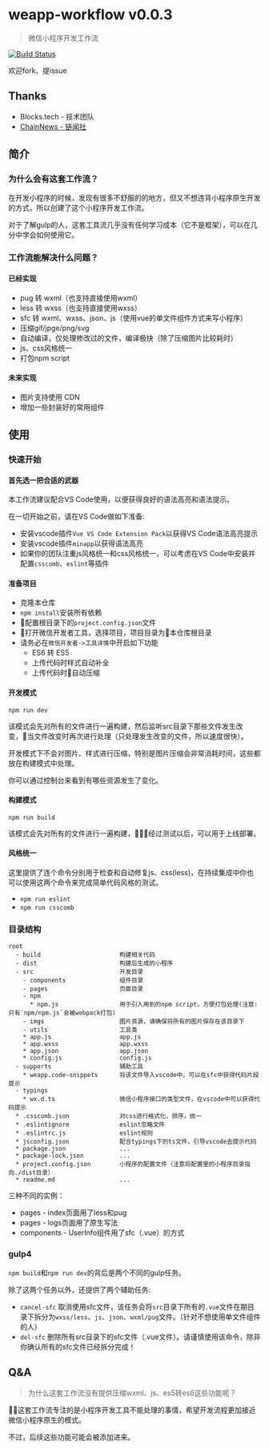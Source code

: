 # weapp-workflow v0.0.3

> 微信小程序开发工作流

[![Build Status](https://www.travis-ci.org/loveonelong/weapp-workflow.svg?branch=master)](https://www.travis-ci.org/loveonelong/weapp-workflow)

欢迎fork、提issue

## Thanks

* Blocks.tech - 技术团队
* [ChainNews - 链闻社](https://www.chainnews.com/)

## 简介

### 为什么会有这套工作流？

在开发小程序的时候，发现有很多不舒服的的地方，但又不想违背小程序原生开发的方式，所以创建了这个小程序开发工作流。

对于了解gulp的人，这套工具流几乎没有任何学习成本（它不是框架），可以在几分中学会如何使用它。

### 工作流能解决什么问题？

#### 已经实现

* pug 转 wxml（也支持直接使用wxml）
* less 转 wxss（也支持直接使用wxss）
* sfc 转 wxml、wxss、json、js（使用vue的单文件组件方式来写小程序）
* 压缩gif/jpge/png/svg
* 自动编译，仅处理修改过的文件，编译极快（除了压缩图片比较耗时）
* js、css风格统一
* 打包npm script

#### 未来实现

* 图片支持使用 CDN
* 增加一些封装好的常用组件

## 使用

### 快速开始

#### 首先选一把合适的武器

本工作流建议配合VS Code使用，以便获得良好的语法高亮和语法提示。

在一切开始之前，请在VS Code做如下准备:

* 安装vscode插件`Vue VS Code Extension Pack`以获得VS Code语法高亮提示
* 安装vscode插件`minapp`以获得语法高亮
* 如果你的团队注重js风格统一和css风格统一，可以考虑在VS Code中安装并配置`csscomb`、`eslint`等插件

#### 准备项目

* 克隆本仓库
* `npm install`安装所有依赖
* 配置根目录下的`project.config.json`文件
* 打开微信开发者工具，选择项目，项目目录为本仓库根目录
* 请务必在`微信开发者->工具详情`中开启如下功能
  * ES6 转 ES5
  * 上传代码时样式自动补全
  * 上传代码时自动压缩

#### 开发模式

```shell
npm run dev
```

该模式会先对所有的文件进行一遍构建，然后监听src目录下那些文件发生改变，当文件改变时再次进行处理（只处理发生改变的文件，所以速度很快）。

开发模式下不会对图片、样式进行压缩，特别是图片压缩会非常消耗时间，这些都放在构建模式中处理。

你可以通过控制台来看到有哪些资源发生了变化。

#### 构建模式

```shell
npm run build
```

该模式会先对所有的文件进行一遍构建，经过测试以后，可以用于上线部署。

#### 风格统一

这里提供了连个命令分别用于检查和自动修复js、css(less)，在持续集成中你也可以使用这两个命令来完成简单代码风格的测试。

* `npm run eslint`
* `npm run csscomb`

### 目录结构

```tree
root
  - build                      构建相关代码
  - dist                       构建后生成的小程序
  - src                        开发目录
    - components               组件目录
    - pages                    页面目录
    - npm
      * npm.js                 用于引入用到的npm script，方便打包处理(注意: 只有`npm/npm.js`会被webpack打包)
    - imgs                     图片资源，请确保将所有的图片保存在该目录下
    - utils                    工具类
    * app.js                   app.js
    * app.wxss                 app.wxss
    * app.json                 app.json
    * config.js                config.js
  - supports                   辅助工具
    * weapp.code-snippets      将该文件导入vscode中，可以在sfc中获得代码片段提示
  - typings
    * wx.d.ts                  微信小程序接口的类型文件，在vscode中可以获得代码提示
  * .csscomb.json              对css进行格式化、排序，统一
  * .eslintignore              eslint忽略文件
  * .eslintrc.js               eslint规则
  * jsconfig.json              配合typings下的ts文件，引导vscode去提示代码
  * package.json               ...
  * package-lock.json          ...
  * project.config.json        小程序的配置文件（注意将配置里的小程序目录指向./dist目录）
  * readme.md                  ...
```

三种不同的实例：

* pages - index页面用了less和pug
* pages - logs页面用了原生写法
* components - UserInfo组件用了sfc（.vue）的方式

### gulp4

`npm build`和`npm run dev`的背后是两个不同的gulp任务。

除了这两个任务以外，还提供了两个辅助任务:

* `cancel-sfc` 取消使用sfc文件，该任务会将`src`目录下所有的`.vue`文件在期目录下拆分为`wxss/less`、`js`、`json`、`wxml/pug`文件。（针对不想使用单文件组件的人）
* `del-sfc` 删除所有src目录下的sfc文件（.vue文件）。请谨慎使用该命令，除非你确认所有的sfc文件已经拆分完成！

## Q&A

> 为什么这套工作流没有提供压缩wxml、js、es5转es6这些功能呢？

这套工作流专注的是小程序开发工具不能处理的事情，希望开发流程更加接近微信小程序原生的模式。

不过，后续这些功能可能会被添加进来。
